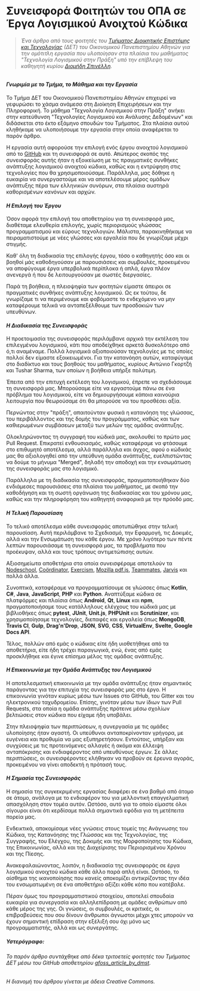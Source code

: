 # Συνεισφορά Φοιτητών του ΟΠΑ σε Έργα Λογισμικού Ανοιχτού Κώδικα

> ###### *Ένα άρθρο από τους φοιτητές του [Τμήματος Διοικητικής Επιστήμης και Τεχνολογίας](https://www.dept.aueb.gr/dmst) (ΔΕΤ) του Οικονομικού Πανεπιστημίου Αθηνών για την ομότιτλη εργασία που υλοποίησαν στα πλαίσια του μαθήματος "Τεχνολογία Λογισμικού στην Πράξη" υπό την επίβλεψη του καθηγητή κυρίου [Διομήδη Σπινέλλη](https://www2.dmst.aueb.gr/dds/index.el.html).*

#### *Γνωριμία με το Τμήμα, το Μάθημα και την Εργασία*

Το Τμήμα ΔΕΤ του Οικονομικού Πανεπιστημίου Αθηνών επιχειρεί να γεφυρώσει το χάσμα ανάμεσα στη Διοίκηση Επιχειρήσεων και την Πληροφορική. Το μάθημα "Τεχνολογία Λογισμικού στην Πράξη" ανήκει στην κατεύθυνση "Τεχνολογίες Λογισμικού και Ανάλυσης Δεδομένων" και διδάσκεται στο έκτο εξάμηνο σπουδών του Τμήματος. Στα πλαίσια αυτού κληθήκαμε να υλοποιήσουμε την εργασία στην οποία αναφέρεται το παρόν άρθρο.

Η εργασία αυτή αφορούσε την επιλογή ενός έργου ανοιχτού λογισμικού από το [GitHub](https://github.com/) και τη συνεισφορά σε αυτό. Απώτερος σκοπός της συνεισφοράς αυτής ήταν η εξοικείωση με τις πραγματικές συνθήκες ανάπτυξης λογισμικού ανοιχτού κώδικα, καθώς και η εντρύφηση στις τεχνολογίες που θα χρησιμοποιούσαμε. Παράλληλα, μας δόθηκε η ευκαιρία να συνεργαστούμε και να αποτελέσουμε μέρος ομάδων ανάπτυξης πέρα των ελληνικών συνόρων, στα πλαίσια αυστηρά καθορισμένων κανόνων και αρχών.

#### *Η Επιλογή του Έργου*

Όσον αφορά την επιλογή του αποθετηρίου για τη συνεισφορά μας, διαθέταμε ελευθερία επιλογής, χωρίς περιορισμούς γλώσσας προγραμματισμού και εύρους τεχνολογιών. Μάλιστα, παρακινηθήκαμε να πειραματιστούμε με νέες γλώσσες και εργαλεία που δε γνωρίζαμε μέχρι στιγμής.

Καθ' όλη τη διαδικασία της επιλογής έργου, τόσο ο καθηγητής όσο και οι βοηθοί μάς καθοδηγούσαν με παρουσιάσεις και συμβουλές, προκειμένου να αποφύγουμε έργα υπερβολικά περίπλοκα ή απλά, έργα πλέον ανενεργά ή που δε λειτουργούσαν με σωστές διεργασίες.

Παρά τη βοήθεια, η πλειοψηφία των φοιτητών είμαστε άπειροι σε πραγματικές συνθήκες ανάπτυξης λογισμικού. Ως εκ τούτου, δε γνωρίζαμε τι να περιμένουμε και φοβόμαστε το ενδεχόμενο να μην καταφέρουμε τελικά να ανταπεξέλθουμε των προσδοκιών των υπευθύνων.

#### *Η Διαδικασία της Συνεισφοράς*

Η προετοιμασία της συνεισφοράς περιλάμβανε αρχικά την εκτέλεση του επιλεγμένου λογισμικού, κάτι που αποδείχθηκε αρκετά δυσκολότερο από ό,τι αναμέναμε. Πολλά λογισμικά αξιοποιούσαν τεχνολογίες με τις οποίες πολλοί δεν είμαστε εξοικειωμένοι. Για την κατανόηση αυτών, καταφύγαμε στο διαδίκτυο και τους βοηθούς του μαθήματος, κυρίους Αντώνιο Γκορτζή και Tushar Sharma, των οποίων η βοήθεια υπήρξε πολύτιμη.

Έπειτα από την επιτυχή εκτέλεση του λογισμικού, έπρεπε να σχεδιάσουμε τη συνεισφορά μας. Μπορούσαμε είτε να εργαστούμε πάνω σε ένα πρόβλημα του λογισμικού, είτε να δημιουργήσουμε κάποια καινούρια λειτουργία που θεωρούσαμε ότι θα μπορούσε να του προσθέσει αξία.

Περνώντας στην "πράξη", απαιτούνταν φυσικά η κατανόηση της γλώσσας, του περιβάλλοντος και της δομής του προγράμματος, καθώς και των καθιερωμένων συμβάσεων μεταξύ των μελών της ομάδας ανάπτυξης.

Ολοκληρώνοντας τη συγγραφή του κώδικά μας, ακολουθεί το πρώτο μας Pull Request. Επικρατεί ενθουσιασμός, καθώς καταφέραμε να φτάσουμε στο επιθυμητό αποτέλεσμα, αλλά παράλληλα και άγχος, αφού ο κώδικάς μας θα αξιολογηθεί από την υπεύθυνη ομάδα ανάπτυξης, ευελπιστώντας να δούμε το μήνυμα "Merged", δηλαδή την αποδοχή και την ενσωμάτωση της συνεισφοράς μας στο λογισμικό.

Παράλληλα με τη διαδικασία της συνεισφοράς, πραγματοποιήθηκαν δύο ενδιάμεσες παρουσιάσεις στα πλαίσια του μαθήματος, με σκοπό την καθοδήγηση και τη σωστή οργάνωση της διαδικασίας και του χρόνου μας, καθώς και την πληροφόρηση του καθηγητή αναφορικά με την πρόοδό μας.

#### *Η Τελική Παρουσίαση*

Το τελικό αποτέλεσμα κάθε συνεισφοράς αποτυπώθηκε στην τελική παρουσίαση. Αυτή περιλάμβανε το Σχεδιασμό, την Εφαρμογή, τις Δοκιμές, αλλά και την Ενσωμάτωση του κάθε έργου. Με χρόνο λιγότερο των πέντε λεπτών παρουσιάσαμε τη συνεισφορά μας, τα προβλήματα που προέκυψαν, αλλά και τους τρόπους αντιμετώπισης αυτών.

Αξιοσημείωτα αποθετήρια στα οποία συνεισφέραμε αποτελούν τα [Nodeschool](https://github.com/nodeschool/nodeschool.github.io), [Coördinator](https://github.com/spotify/coordinator), [Exercism](https://github.com/exercism/java), [Mozilla pdf.js](https://github.com/mozilla/pdf.js), [Teammates](https://github.com/TEAMMATES/teammates/), [Jarvis](https://github.com/sukeesh/Jarvis) και πολλά άλλα.

Συνοπτικά, καταφέραμε να προγραμματίσουμε σε γλώσσες όπως **Kotlin**, **C#**, **Java**, **JavaScript**, **PHP** και **Python**. Αναπτύξαμε κώδικα σε πλατφόρμες και πλαίσια όπως **Android**, **Qt**, **Linux** και **npm**, πραγματοποιήσαμε τους κατάλληλους ελέγχους του κώδικά μας με βιβλιοθήκες όπως **pytest**, **JUnit**, **Unit.js**, **PHPUnit** και **Scrutinizer**, και χρησιμοποίησαμε τεχνολογίες, διεπαφές και εργαλεία όπως **MongoDB**, **Travis CI**, **Gulp**, **Drag'n'Drop**, **JSON**, **SVG**, **CSS**, **VirtualEnv**, **Svelte**, **Google Docs API**.

Τέλος, πολλών από εμάς ο κώδικας είτε ήδη υιοθετήθηκε από τα αποθετήρια, είτε ήδη τρέχει παραγωγικά, ενώ, ένας από εμάς προσκλήθηκε και έγινε επίσημα μέλος της ομάδας ανάπτυξης.

#### *Η Επικοινωνία με την Ομάδα Ανάπτυξης του Λογισμικού*

Η αποτελεσματική επικοινωνία με την ομάδα ανάπτυξης ήταν σημαντικός παράγοντας για την επιτυχία της συνεισφοράς μας στο έργο. Η επικοινωνία γινόταν κυρίως μέσω των Issues στο GitHub, του Gitter και του ηλεκτρονικού ταχυδρομείου. Επίσης, γινόταν μέσω των ίδιων των Pull Requests, στα οποία η ομάδα ανάπτυξης πρότεινε μέσω σχολίων βελτιώσεις στον κώδικα που είχαμε ήδη υποβάλει.

Στην πλειοψηφία των περιπτώσεων, η συνεργασία με τις ομάδες υλοποίησης ήταν αγαστή. Οι υπεύθυνοι ανταποκρίνονταν γρήγορα, με ευγένεια και προθυμία να μας εξυπηρετήσουν. Εντούτοις, υπήρξαν και συγχύσεις με τις προτεινόμενες αλλαγές ή ακόμα και έλλειψη ανταπόκρισης και ενδιαφέροντος από υπευθύνους έργων. Σε άλλες περιπτώσεις, οι συνεισφέροντες κλήθηκαν να προβούν σε έρευνα αγοράς, προκειμένου να γίνει αποδεκτή η πρότασή τους.

#### *Η Σημασία της Συνεισφοράς*

Η σημασία της συγκεκριμένης εργασίας διαφέρει σε ένα βαθμό από άτομο σε άτομο, ανάλογα με το ενδιαφέρον του για μελλοντική επαγγελματική απασχόληση στον τομέα αυτόν. Ωστόσο, αυτό για το οποίο είμαστε όλοι σίγουροι είναι ότι κερδίσαμε πολλά σημαντικά εφόδια για τη μετέπειτα πορεία μας.

Ενδεικτικά, αποκομίσαμε νέες γνώσεις στους τομείς της Ανάγνωσης του Κώδικα, της Κατανόησης της Γλώσσας και της Τεχνολογίας, της Συγγραφής, του Ελέγχου, της Δοκιμής και της Μορφοποίησης του Κώδικα, της Επικοινωνίας, αλλά και της Διαχείρισης του Περιορισμένου Χρόνου και της Πίεσης.

Ανακεφαλαιώνοντας, λοιπόν, η διαδικασία της συνεισφοράς σε έργα λογισμικού ανοιχτού κώδικα κάθε άλλο παρά απλή είναι. Ωστόσο, το αίσθημα της ικανοποίησης που κανείς αποκομίζει αντικρίζοντας την ιδέα του ενσωματωμένη σε ένα αποθετήριο αξίζει κάθε κόπο που κατέβαλε.

Πέραν όμως του προγραμματιστικού στοιχείου, αποτελεί σπουδαία ευκαιρία για συνεργασία και αλληλεπίδραση με ομάδες ανθρώπων από κάθε μέρος της γης. Οι γνώσεις, οι συμβουλές, οι κριτικές, οι επιβραβεύσεις που σου δίνουν άνθρωποι άγνωστοι μέχρι χτες μπορούν να έχουν σημαντική επίδραση στην εξέλιξή σου όχι μόνο ως προγραμματιστής, αλλά και ως συνεργάτης.

##### Υστερόγραφο:
###### *Το παρόν άρθρο συντάχθηκε από δέκα τριτοετείς φοιτητές του Τμήματος ΔΕΤ μέσω του GitHub αποθετηρίου [gfoss_article_by_dmst](https://github.com/zoekt/gfoss_article_by_dmst).*
###### *Η διανομή του άρθρου γίνεται με άδεια Creative Commons.*
